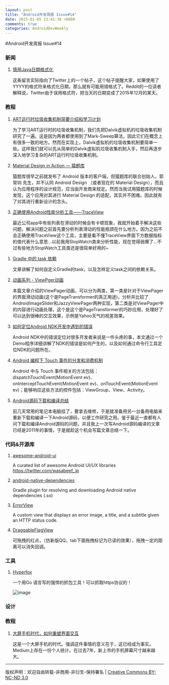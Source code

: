 ```yaml
---
layout: post
title: "Android开发周报 Issue#14"
date: 2015-01-05 23:41:36 +0800
comments: true
categories: AndroidDevWeekly
---
```


#Android开发周报 Issue#14 

### 新闻

1. [慎用Java日期格式化](http://www.infoq.com/cn/news/2015/01/java-date-format-with-caution)
	
	这条留言实际指向了Twitter上的一个帖子，这个帖子提醒大家，如果使用了YYYY的格式符来格式化日期，那么就有可能用错格式了。Reddit的一位读者解释说，Twitter由于误用格式符，把当天的日期变成了2015年12月的某天。
	
### 教程

1. [ART运行时垃圾收集机制简要介绍和学习计划](http://blog.csdn.net/luoshengyang/article/details/42072975)

	为了学习ART运行时的垃圾收集机制，我们先把Dalvik虚拟机的垃圾收集机制研究了一遍。这是因为两者都使用到了Mark-Sweep算法，因此它们在概念上有很多一致的地方。然而在实现上，Dalvik虚拟机的垃圾收集机制要简单一些。这样我们就可以先从简单的Dalvik虚拟机垃圾收集机制入手，然后再逐步深入地学习复杂的ART运行时垃圾收集机制。

1. [Material Design in Action — 猿题库](http://www.jianshu.com/p/6c2b7d261e1a)

	猿题库很早之前就发布了 Android 版本的客户端，但猿题库的联合创始人，郭常圳 先生，并不认同 Android Design （或者现在的 Material Design），而且认为应用程序的设计规范，应当由开发商来规定。然而当我试用猿题库的时候发现，这个应用对其进行 Material Design 的适配，其实并不困难。因此就有了对其进行重新设计的念头。

1. [正确使用Android性能分析工具——TraceView](http://blog.jobbole.com/78995/)

	最近公司app中有些列表在滑动的时候会有卡顿现象，我就开始着手解决这些问题，解决问题之前首先要分析列表滑动的性能瓶颈在什么地方。因为之前不会正确使用TraceView这个工具，主要是看不懂TraceView界面下方数据指标的值代表什么意思…以前我用StopWatch类来分析性能，现在觉得弱爆了…不过有些地方StopWatch工具类还是很简单好用的~

<!--more-->

1. [Gradle 中的 task 依赖](http://testerhome.com/topics/1756)
	
	文章讲解了如何自定义Gradle的task，以及怎样定义task之间的依赖关系。
	
1. [动画系列 - ViewPger动画](http://www.lightskystreet.com/2014/12/15/viewpager-anim/)

	本篇文章介绍的ViewPager动画，可以分为两类，第一类是针对于ViewPager的界面滑动动画(这个是PageTransformer的真正用途)，分析并比较了AndroidImageSlider和JazzyViewPager两种实现，第二类是对ViewPager中的内容进行动画处理，这个是这个是PageTransformer的巧妙应用，处理好了可以达到很棒的交互效果，示例是Yahoo天气的视差效果。

1. [如何定位Android NDK开发中遇到的错误](http://www.csdn.net/article/2014-12-30/2823366-Locate-Android-NDK)

	Android NDK中的错误定位对很多开发者来说是一件头疼的事，本文通过一个Demo程序详细讲解了NDK的错误是如何产生的，以及如何通过命令行工具定位NDK的问题所在。

1. [Android 编程下 Touch 事件的分发和消费机制](http://www.cnblogs.com/sunzn/archive/2013/05/10/3064129.html)

	Android 中与 Touch 事件相关的方法包括：dispatchTouchEvent(MotionEvent ev)、onInterceptTouchEvent(MotionEvent ev)、onTouchEvent(MotionEvent ev)；能够响应这些方法的控件包括：ViewGroup、View、Activity。

1. [Android源码下载和编译总结](http://weibo.com/p/1001603793195556321741)

	前几天常用的笔记本电脑挂了，要拿去维修，于是就准备用另一台备用电脑来重新下载和编译一下Android源码，以便工作研究之用。鉴于最近一直都有人问下载和编译Android源码的问题，并且我上一次写Android源码编译的文章已经是2011年的事情，于是就趁这个机会写篇文章总结一下。

### 代码&开源库

1. [awesome-android-ui](https://github.com/wasabeef/awesome-android-ui)

	A curated list of awesome Android UI/UX libraries https://twitter.com/wasabeef_jp

1. [android-native-dependencies](https://github.com/nhachicha/android-native-dependencies)

	Gradle plugin for resolving and downloading Android native dependencies (.so)

1. [ErrorView](https://github.com/xiprox/ErrorView)

	A custom view that displays an error image, a title, and a subtitle given an HTTP status code.

1. [DraggableFlagView](https://github.com/wangjiegulu/DraggableFlagView)

	可拖拽的红点，（仿新版QQ，tab下面拖拽标记为已读的效果），拖拽一定的距离可以消失回调。
	
### 工具	 	 

1. [Hyperfox](https://hyperfox.org/)

	一个用Go 语言写的强悍的抓包工具！可以抓取https协议的！
	
	![image](https://hyperfox.org/images/hyperfox-diagram.png)

### 设计
	
### 教程

1. 	[大屏手机时代，如何重塑界面交互](http://www.tuyiyi.com/w/36011.html)

	这是一个大屏手机的时代。强调这件事情的意义在于，这已经成为事实。Medium上存在一份个人统计。在过去7年，新上市的手机屏幕尺寸越来越大。
		
----
版权声明：欢迎自由转载-非商用-非衍生-保持署名 | [Creative Commons BY-NC-ND 3.0](http://creativecommons.org/licenses/by-nc-nd/3.0/deed.zh)